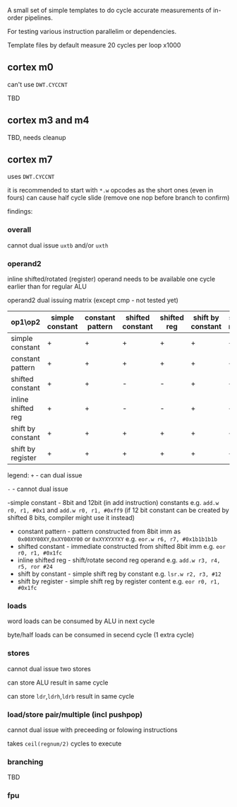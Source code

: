 A small set of simple templates to do cycle accurate measurements of in-order pipelines.

For testing various instruction parallelim or dependencies.


Template files by default measure 20 cycles per loop x1000



## cortex m0

can't use `DWT.CYCCNT`

TBD

## cortex m3 and m4

TBD, needs cleanup

## cortex m7

uses `DWT.CYCCNT`

it is recommended to start with `*.w` opcodes as the short ones (even in fours) can cause half cycle slide (remove one nop before branch to confirm)

findings:

### overall

cannot dual issue `uxtb` and/or `uxth`

### operand2

inline shifted/rotated (register) operand needs to be available one cycle earlier than for regular ALU


operand2 dual issuing matrix (except cmp - not tested yet)

| op1\op2    | simple constant | constant pattern | shifted constant | shifted reg | shift by constant | shift by register |
| --- | --- | --- | --- | --- | --- | --- |
| simple constant    |  +  |  +  |  +  |  +  |  +  |  +  |
| constant pattern   |  +  |  +  |  +  |  +  |  +  |  +  |
| shifted constant   |  +  |  +  |  -  |  -  |  +  |  +  |
| inline shifted reg |  +  |  +  |  -  |  -  |  +  |  +  |
| shift by constant  |  +  |  +  |  +  |  +  |  +  |  +  |
| shift by register  |  +  |  +  |  +  |  +  |  +  |  +  |

legend:
`+` - can dual issue

`-` - cannot dual issue


-simple constant - 8bit and 12bit (in add instruction) constants e.g. `add.w r0, r1, #0x1` and `add.w r0, r1, #0xff9` 
(if 12 bit constant can be created by shifted 8 bits, compiler might use it instead)
- constant pattern - pattern constructed from 8bit imm as `0x00XY00XY`,`0xXY00XY00` or `0xXYXYXYXY` e.g. `eor.w r6, r7, #0x1b1b1b1b`
- shifted constant - immediate constructed from shifted 8bit imm e.g. `eor r0, r1, #0x1fc`
- inline shifted reg - shift/rotate second reg operand e.g. `add.w r3, r4, r5, ror #24`
- shift by constant - simple shift reg by constant e.g. `lsr.w r2, r3, #12`
- shift by register - simple shift reg by register content e.g. `eor r0, r1, #0x1fc`


### loads

word loads can be consumed by ALU in next cycle

byte/half loads can be consumed in secend cycle (1 extra cycle)


### stores

cannot dual issue two stores

can store ALU result in same cycle

can store `ldr`,`ldrh`,`ldrb` result in same cycle


### load/store pair/multiple (incl pushpop)

cannot dual issue with preceeding or folowing instructions

takes `ceil(regnum/2)` cycles to execute


### branching

TBD

### fpu





